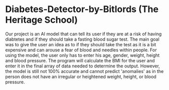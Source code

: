 # Diabetes-Detector-by-Bitlords (The Heritage School)
Our project is an AI model that can tell its user if they are at a risk of having diabtetes and if they should take a fasting blood sugar test.
The main goal was to give the user an idea as to if they should take the test as it is a bit expensive and can arouse a fear of blood and needles within people. 
For using the model, the user only has to enter his age, gender, weight, height and blood pressure. The program will calculate the BMI for the user and enter it in the final array of data needed to determine the output. 
However, the model is still not 100% accurate and cannot predict 'anomalies' as in the person does not have an irregular or heightened weight, height, or blood pressure.

